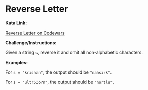 # Reverse Letter
 
**Kata Link:** 

[Reverse Letter on Codewars](https://www.codewars.com/kata/58b8c94b7df3f116eb00005b/train/python)

**Challenge/Instructions:**

Given a string `s`, reverse it and omit all non-alphabetic characters.

**Examples:**

For `s = "krishan"`, the output should be `"nahsirk"`.

For `s = "ultr53o?n"`, the output should be `"nortlu"`.